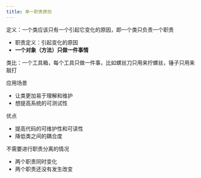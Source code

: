 ```yaml
---
title: 单一职责原则
---
```

定义：一个类应该只有一个引起它变化的原因，即一个类只负责一个职责

- 职责定义：引起变化的原因
- **一个对象（方法）只做一件事情**

类比：一个工具箱，每个工具只做一件事，比如螺丝刀只用来拧螺丝，锤子只用来敲打

应用场景

- 让类更加易于理解和维护
- 想提高系统的可测试性

优点

- 提高代码的可维护性和可读性
- 降低类之间的耦合度

不需要进行职责分离的情况

- 两个职责同时变化
- 两个职责还没有发生改变
